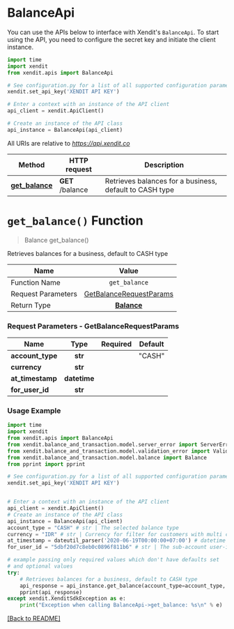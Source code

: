 # BalanceApi


You can use the APIs below to interface with Xendit's `BalanceApi`.
To start using the API, you need to configure the secret key and initiate the client instance.

```python
import time
import xendit
from xendit.apis import BalanceApi

# See configuration.py for a list of all supported configuration parameters.
xendit.set_api_key('XENDIT API KEY')

# Enter a context with an instance of the API client
api_client = xendit.ApiClient()

# Create an instance of the API class
api_instance = BalanceApi(api_client)
```

All URIs are relative to *https://api.xendit.co*

| Method | HTTP request | Description |
| ------------- | ------------- | ------------- |
| [**get_balance**](BalanceApi.md#get_balance-function) | **GET** /balance | Retrieves balances for a business, default to CASH type |


# `get_balance()` Function
> Balance get_balance()

Retrieves balances for a business, default to CASH type

| Name          |    Value 	     |
|--------------------|:-------------:|
| Function Name | `get_balance` |
| Request Parameters  |  [GetBalanceRequestParams](#request-parameters--GetBalanceRequestParams)	 |
| Return Type  | [**Balance**](balance_and_transaction/Balance.md) |

### Request Parameters - GetBalanceRequestParams

| Name | Type | Required | Default |
|-------------|:-------------:|:-------------:|-------------|
| **account_type** | **str**| | "CASH" |
| **currency** | **str**| |  |
| **at_timestamp** | **datetime**| |  |
| **for_user_id** | **str**| |  |

### Usage Example
```python
import time
import xendit
from xendit.apis import BalanceApi
from xendit.balance_and_transaction.model.server_error import ServerError
from xendit.balance_and_transaction.model.validation_error import ValidationError
from xendit.balance_and_transaction.model.balance import Balance
from pprint import pprint

# See configuration.py for a list of all supported configuration parameters.
xendit.set_api_key('XENDIT API KEY')


# Enter a context with an instance of the API client
api_client = xendit.ApiClient()
# Create an instance of the API class
api_instance = BalanceApi(api_client)
account_type = "CASH" # str | The selected balance type
currency = "IDR" # str | Currency for filter for customers with multi currency accounts
at_timestamp = dateutil_parser('2020-06-19T00:00:00+07:00') # datetime | The timestamp you want to use as the limit for balance retrieval
for_user_id = "5dbf20d7c8eb0c0896f811b6" # str | The sub-account user-id that you want to make this transaction for. This header is only used if you have access to xenPlatform. See xenPlatform for more information

# example passing only required values which don't have defaults set
# and optional values
try:
    # Retrieves balances for a business, default to CASH type
    api_response = api_instance.get_balance(account_type=account_type, currency=currency, at_timestamp=at_timestamp, for_user_id=for_user_id)
    pprint(api_response)
except xendit.XenditSdkException as e:
    print("Exception when calling BalanceApi->get_balance: %s\n" % e)
```


[[Back to README]](../README.md)
